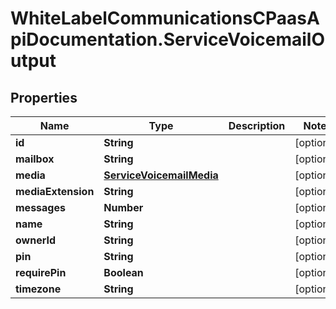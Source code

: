 # WhiteLabelCommunicationsCPaasApiDocumentation.ServiceVoicemailOutput

## Properties

Name | Type | Description | Notes
------------ | ------------- | ------------- | -------------
**id** | **String** |  | [optional] 
**mailbox** | **String** |  | [optional] 
**media** | [**ServiceVoicemailMedia**](ServiceVoicemailMedia.md) |  | [optional] 
**mediaExtension** | **String** |  | [optional] 
**messages** | **Number** |  | [optional] 
**name** | **String** |  | [optional] 
**ownerId** | **String** |  | [optional] 
**pin** | **String** |  | [optional] 
**requirePin** | **Boolean** |  | [optional] 
**timezone** | **String** |  | [optional] 



